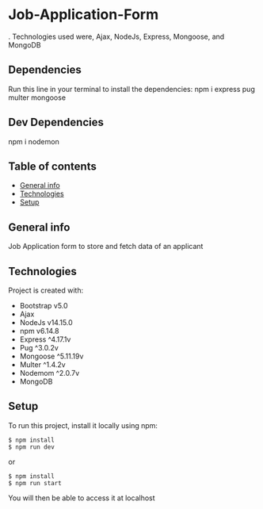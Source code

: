 # Job-Application-Form
. Technologies used were, Ajax, NodeJs, Express, Mongoose, and MongoDB

## Dependencies
Run this line in your terminal to install the dependencies:
npm i express pug multer mongoose

## Dev Dependencies
npm i nodemon

## Table of contents
* [General info](#general-info)
* [Technologies](#technologies)
* [Setup](#setup)

## General info
Job Application form to store and fetch data of an applicant
	
## Technologies
Project is created with:
* Bootstrap v5.0
* Ajax 
* NodeJs v14.15.0
* npm v6.14.8
* Express ^4.17.1v
* Pug ^3.0.2v
* Mongoose ^5.11.19v
* Multer ^1.4.2v
* Nodemom ^2.0.7v
* MongoDB

	
## Setup
To run this project, install it locally using npm:

```
$ npm install
$ npm run dev
```
or

```
$ npm install
$ npm run start
```
You will then be able to access it at localhost
